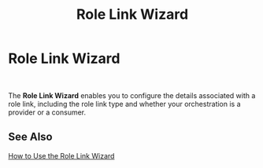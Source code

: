 ﻿---
title: Role Link Wizard
TOCTitle: Role Link Wizard
ms:assetid: f067aff7-cd45-43be-9038-451003776ae5
ms:mtpsurl: https://msdn.microsoft.com/library/Aa561845(v=BTS.80)
ms:contentKeyID: 51533329
ms.date: 08/30/2017
mtps_version: v=BTS.80
f1_keywords:
- bts10.orch.shape.role.wizard
---

# Role Link Wizard

 

The **Role Link Wizard** enables you to configure the details associated with a role link, including the role link type and whether your orchestration is a provider or a consumer.

## See Also

[How to Use the Role Link Wizard](https://msdn.microsoft.com/library/aa561458\(v=bts.80\))

